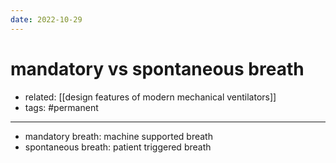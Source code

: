 ```yaml
---
date: 2022-10-29
---
```


# mandatory vs spontaneous breath

- related: [[design features of modern mechanical ventilators]]
- tags: #permanent
---

- mandatory breath: machine supported breath
- spontaneous breath: patient triggered breath
